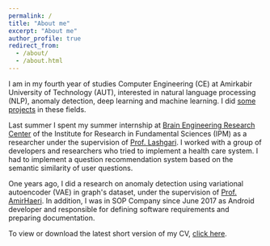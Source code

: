 ```yaml
---
permalink: /
title: "About me"
excerpt: "About me"
author_profile: true
redirect_from: 
  - /about/
  - /about.html
---
```




I am in my fourth year of studies Computer Engineering (CE) at Amirkabir University of Technology (AUT), interested in natural language processing (NLP), anomaly detection, deep learning and machine learning. I did [some projects](https://github.com/mhmdsmdi) in these fields.

Last summer I spent my summer internship at [Brain Engineering Research Center](http://braineng.scs.ipm.ac.ir/) of the Institute for Research in Fundamental Sciences (IPM) as a researcher under the supervision of [Prof. Lashgari](rezalashgari@ipm.ir). I worked with a group of developers and researchers who tried to implement a health care system. I had to implement a question recommendation system based on the semantic similarity of user questions.

One years ago, I did a research on anomaly detection using variational autoencoder (VAE) in graph's dataset, under the supervision of [Prof. AmirHaeri](https://ceit.aut.ac.ir/~haeri/).
In addition, I was in SOP Company since June 2017 as Android developer and responsible for defining software requirements and preparing documentation.

To view or download the latest short version of my CV, [click here](https://www.dropbox.com/s/dwhsf0xgucql16e/Curriculum_Vitae_December.pdf?dl=0).
